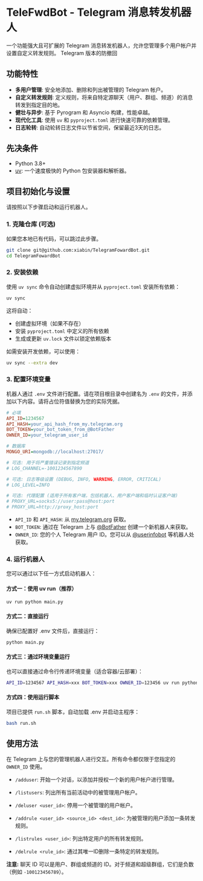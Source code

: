 # TeleFwdBot - Telegram 消息转发机器人

一个功能强大且可扩展的 Telegram 消息转发机器人，允许您管理多个用户帐户并设置自定义转发规则。
Telegram 版本的防撤回

## 功能特性

- **多用户管理**: 安全地添加、删除和列出被管理的 Telegram 帐户。
- **自定义转发规则**: 定义规则，将来自特定源聊天（用户、群组、频道）的消息转发到指定目的地。
- **健壮与异步**: 基于 Pyrogram 和 Asyncio 构建，性能卓越。
- **现代化工具**: 使用 `uv` 和 `pyproject.toml` 进行快速可靠的依赖管理。
- **日志轮转**: 自动轮转日志文件以节省空间，保留最近3天的日志。

## 先决条件

- Python 3.8+
- [uv](https://github.com/astral-sh/uv): 一个速度极快的 Python 包安装器和解析器。

## 项目初始化与设置

请按照以下步骤启动和运行机器人。

### 1. 克隆仓库 (可选)

如果您本地已有代码，可以跳过此步骤。

```bash
git clone git@github.com:xiabin/TelegramFowardBot.git
cd TelegramFowardBot
```

### 2. 安装依赖

使用 `uv sync` 命令自动创建虚拟环境并从 `pyproject.toml` 安装所有依赖：

```bash
uv sync
```

这将自动：
- 创建虚拟环境（如果不存在）
- 安装 `pyproject.toml` 中定义的所有依赖
- 生成或更新 `uv.lock` 文件以锁定依赖版本

如需安装开发依赖，可以使用：

```bash
uv sync --extra dev
```

### 3. 配置环境变量

机器人通过 `.env` 文件进行配置。请在项目根目录中创建名为 `.env` 的文件，并添加以下内容。请将占位符值替换为您的实际凭据。

```ini
# 必填
API_ID=1234567
API_HASH=your_api_hash_from_my.telegram.org
BOT_TOKEN=your_bot_token_from_@BotFather
OWNER_ID=your_telegram_user_id

# 数据库
MONGO_URI=mongodb://localhost:27017/

# 可选: 用于将严重错误记录到指定频道
# LOG_CHANNEL=-1001234567890

# 可选: 日志等级设置 (DEBUG, INFO, WARNING, ERROR, CRITICAL)
# LOG_LEVEL=INFO

# 可选: 代理配置 (适用于所有客户端，包括机器人、用户客户端和临时认证客户端)
# PROXY_URL=socks5://user:pass@host:port
# PROXY_URL=http://proxy_host:port
```

- `API_ID` 和 `API_HASH`: 从 [my.telegram.org](https://my.telegram.org) 获取。
- `BOT_TOKEN`: 通过在 Telegram 上与 [@BotFather](https://t.me/BotFather) 创建一个新机器人来获取。
- `OWNER_ID`: 您的个人 Telegram 用户 ID。您可以从 [@userinfobot](https://t.me/userinfobot) 等机器人处获取。

### 4. 运行机器人

您可以通过以下任一方式启动机器人：

#### 方式一：使用 uv run（推荐）

```bash
uv run python main.py
```

#### 方式二：直接运行

确保已配置好 .env 文件后，直接运行：

```bash
python main.py
```

#### 方式三：通过环境变量运行

也可以直接通过命令行传递环境变量（适合容器/云部署）：

```bash
API_ID=1234567 API_HASH=xxx BOT_TOKEN=xxx OWNER_ID=123456 uv run python main.py
```

#### 方式四：使用运行脚本

项目已提供 `run.sh` 脚本，自动加载 .env 并启动主程序：

```bash
bash run.sh
```

## 使用方法

在 Telegram 上与您的管理机器人进行交互。所有命令都仅限于您指定的 `OWNER_ID` 使用。

- `/adduser`: 开始一个对话，以添加并授权一个新的用户帐户进行管理。
- `/listusers`: 列出所有当前活动中的被管理用户帐户。
- `/deluser <user_id>`: 停用一个被管理的用户帐户。

- `/addrule <user_id> <source_id> <dest_id>`: 为被管理的用户添加一条转发规则。
- `/listrules <user_id>`: 列出特定用户的所有转发规则。
- `/delrule <rule_id>`: 通过其唯一ID删除一条特定的转发规则。

**注意:** 聊天 ID 可以是用户、群组或频道的 ID。对于频道和超级群组，它们是负数（例如 `-100123456789`）。 